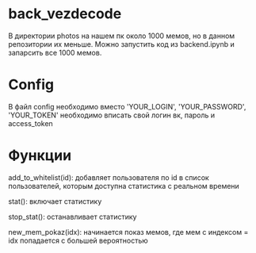 # back_vezdecode
В директории photos на нашем пк около 1000 мемов, но в данном репозитории их меньше. Можно запустить код из backend.ipynb и запарсить все 1000 мемов.
# Config
В файл config необходимо вместо 'YOUR_LOGIN', 'YOUR_PASSWORD', 'YOUR_TOKEN' необходимо вписать свой логин вк, пароль и access_token
# Функции
add_to_whitelist(id):
  добавляет пользователя по id в список пользователей, которым доступна статистика с реальном времени

stat():
  включает статистику

stop_stat():
  останавливает статистику
  
new_mem_pokaz(idx):
  начинается показ мемов, где мем с индексом = idx попадается с большей вероятностью
